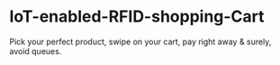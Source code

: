 # IoT-enabled-RFID-shopping-Cart
Pick your perfect product, swipe on your cart, pay right away &amp; surely, avoid queues.
